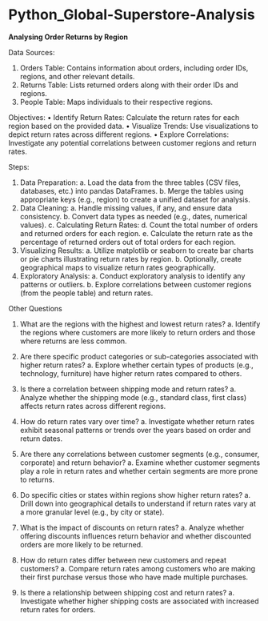 # Python_Global-Superstore-Analysis

**Analysing Order Returns by Region**

Data Sources:
1.	Orders Table: Contains information about orders, including order IDs, regions, and other relevant details.
2.	Returns Table: Lists returned orders along with their order IDs and regions.
3.	People Table: Maps individuals to their respective regions.

Objectives:
•	Identify Return Rates: Calculate the return rates for each region based on the provided data.
•	Visualize Trends: Use visualizations to depict return rates across different regions.
•	Explore Correlations: Investigate any potential correlations between customer regions and return rates.

Steps:

1.	Data Preparation:
a.	Load the data from the three tables (CSV files, databases, etc.) into pandas DataFrames.
b.	Merge the tables using appropriate keys (e.g., region) to create a unified dataset for analysis.
2.	Data Cleaning:
a.	Handle missing values, if any, and ensure data consistency.
b.	Convert data types as needed (e.g., dates, numerical values).
c.	Calculating Return Rates:
d.	Count the total number of orders and returned orders for each region.
e.	Calculate the return rate as the percentage of returned orders out of total orders for each region.
3.	Visualizing Results:
a.	Utilize matplotlib or seaborn to create bar charts or pie charts illustrating return rates by region.
b.	Optionally, create geographical maps to visualize return rates geographically.
4.	Exploratory Analysis:
a.	Conduct exploratory analysis to identify any patterns or outliers.
b.	Explore correlations between customer regions (from the people table) and return rates.

Other Questions

1.	What are the regions with the highest and lowest return rates?
a.	Identify the regions where customers are more likely to return orders and those where returns are less common.

2.	Are there specific product categories or sub-categories associated with higher return rates?
a.	Explore whether certain types of products (e.g., technology, furniture) have higher return rates compared to others.

3.	Is there a correlation between shipping mode and return rates?
a.	Analyze whether the shipping mode (e.g., standard class, first class) affects return rates across different regions.

4.	How do return rates vary over time?
a.	Investigate whether return rates exhibit seasonal patterns or trends over the years based on order and return dates.

5.	Are there any correlations between customer segments (e.g., consumer, corporate) and return behavior?
a.	Examine whether customer segments play a role in return rates and whether certain segments are more prone to returns.

6.	Do specific cities or states within regions show higher return rates?
a.	Drill down into geographical details to understand if return rates vary at a more granular level (e.g., by city or state).

7.	What is the impact of discounts on return rates?
a.	Analyze whether offering discounts influences return behavior and whether discounted orders are more likely to be returned.

8.	How do return rates differ between new customers and repeat customers?
a.	Compare return rates among customers who are making their first purchase versus those who have made multiple purchases.

9.	Is there a relationship between shipping cost and return rates?
a.	Investigate whether higher shipping costs are associated with increased return rates for orders.
